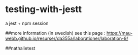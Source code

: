 # testing-with-jestt
a jest + npm session

##more information (in swedish)
see this page : https://mau-webb.github.io/resurser/da355a/laborationer/laboration-9/

##nathalietest